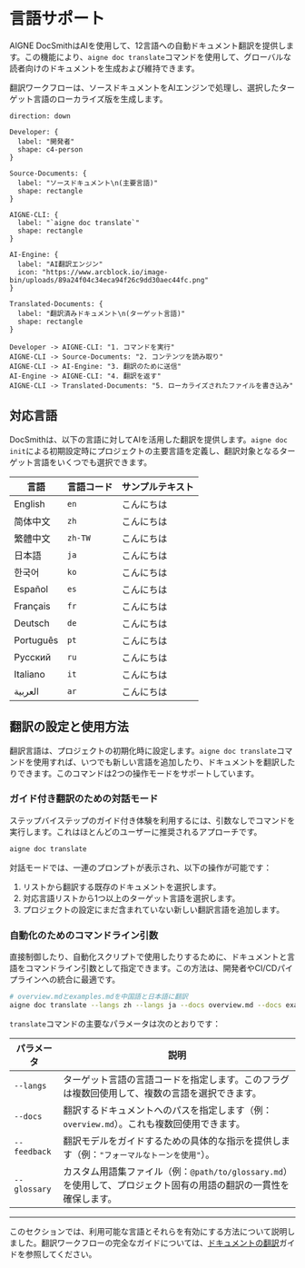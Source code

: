 # 言語サポート

AIGNE DocSmithはAIを使用して、12言語への自動ドキュメント翻訳を提供します。この機能により、`aigne doc translate`コマンドを使用して、グローバルな読者向けのドキュメントを生成および維持できます。

翻訳ワークフローは、ソースドキュメントをAIエンジンで処理し、選択したターゲット言語のローカライズ版を生成します。

```d2
direction: down

Developer: {
  label: "開発者"
  shape: c4-person
}

Source-Documents: {
  label: "ソースドキュメント\n(主要言語)"
  shape: rectangle
}

AIGNE-CLI: {
  label: "`aigne doc translate`"
  shape: rectangle
}

AI-Engine: {
  label: "AI翻訳エンジン"
  icon: "https://www.arcblock.io/image-bin/uploads/89a24f04c34eca94f26c9dd30aec44fc.png"
}

Translated-Documents: {
  label: "翻訳済みドキュメント\n(ターゲット言語)"
  shape: rectangle
}

Developer -> AIGNE-CLI: "1. コマンドを実行"
AIGNE-CLI -> Source-Documents: "2. コンテンツを読み取り"
AIGNE-CLI -> AI-Engine: "3. 翻訳のために送信"
AI-Engine -> AIGNE-CLI: "4. 翻訳を返す"
AIGNE-CLI -> Translated-Documents: "5. ローカライズされたファイルを書き込み"
```

## 対応言語

DocSmithは、以下の言語に対してAIを活用した翻訳を提供します。`aigne doc init`による初期設定時にプロジェクトの主要言語を定義し、翻訳対象となるターゲット言語をいくつでも選択できます。

| 言語 | 言語コード | サンプルテキスト |
|---|---|---|
| English | `en` | こんにちは |
| 简体中文 | `zh` | こんにちは |
| 繁體中文 | `zh-TW` | こんにちは |
| 日本語 | `ja` | こんにちは |
| 한국어 | `ko` | こんにちは |
| Español | `es` | こんにちは |
| Français | `fr` | こんにちは |
| Deutsch | `de` | こんにちは |
| Português | `pt` | こんにちは |
| Русский | `ru` | こんにちは |
| Italiano | `it` | こんにちは |
| العربية | `ar` | こんにちは |

## 翻訳の設定と使用方法

翻訳言語は、プロジェクトの初期化時に設定します。`aigne doc translate`コマンドを使用すれば、いつでも新しい言語を追加したり、ドキュメントを翻訳したりできます。このコマンドは2つの操作モードをサポートしています。

### ガイド付き翻訳のための対話モード

ステップバイステップのガイド付き体験を利用するには、引数なしでコマンドを実行します。これはほとんどのユーザーに推奨されるアプローチです。

```bash 対話型翻訳 icon=lucide:wand
aigne doc translate
```

対話モードでは、一連のプロンプトが表示され、以下の操作が可能です：

1.  リストから翻訳する既存のドキュメントを選択します。
2.  対応言語リストから1つ以上のターゲット言語を選択します。
3.  プロジェクトの設定にまだ含まれていない新しい翻訳言語を追加します。

### 自動化のためのコマンドライン引数

直接制御したり、自動化スクリプトで使用したりするために、ドキュメントと言語をコマンドライン引数として指定できます。この方法は、開発者やCI/CDパイプラインへの統合に最適です。

```bash コマンド例 icon=lucide:terminal
# overview.mdとexamples.mdを中国語と日本語に翻訳
aigne doc translate --langs zh --langs ja --docs overview.md --docs examples.md
```

`translate`コマンドの主要なパラメータは次のとおりです：

| パラメータ | 説明 |
|---|---|
| `--langs` | ターゲット言語の言語コードを指定します。このフラグは複数回使用して、複数の言語を選択できます。 |
| `--docs` | 翻訳するドキュメントへのパスを指定します（例：`overview.md`）。これも複数回使用できます。 |
| `--feedback` | 翻訳モデルをガイドするための具体的な指示を提供します（例：`"フォーマルなトーンを使用"`）。 |
| `--glossary` | カスタム用語集ファイル（例：`@path/to/glossary.md`）を使用して、プロジェクト固有の用語の翻訳の一貫性を確保します。 |

---

このセクションでは、利用可能な言語とそれらを有効にする方法について説明しました。翻訳ワークフローの完全なガイドについては、[ドキュメントの翻訳](./features-translate-documentation.md)ガイドを参照してください。